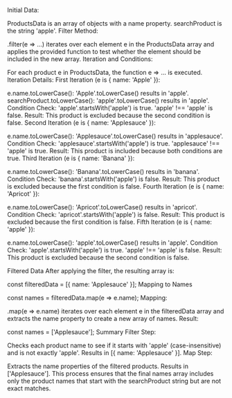 Initial Data:

ProductsData is an array of objects with a name property.
searchProduct is the string 'apple'.
Filter Method:

.filter(e => ...) iterates over each element e in the ProductsData array and applies the provided function to test whether the element should be included in the new array.
Iteration and Conditions:

For each product e in ProductsData, the function e => ... is executed.
Iteration Details:
First Iteration (e is { name: 'Apple' }):

e.name.toLowerCase(): 'Apple'.toLowerCase() results in 'apple'.
searchProduct.toLowerCase(): 'apple'.toLowerCase() results in 'apple'.
Condition Check:
'apple'.startsWith('apple') is true.
'apple' !== 'apple' is false.
Result: This product is excluded because the second condition is false.
Second Iteration (e is { name: 'Applesauce' }):

e.name.toLowerCase(): 'Applesauce'.toLowerCase() results in 'applesauce'.
Condition Check:
'applesauce'.startsWith('apple') is true.
'applesauce' !== 'apple' is true.
Result: This product is included because both conditions are true.
Third Iteration (e is { name: 'Banana' }):

e.name.toLowerCase(): 'Banana'.toLowerCase() results in 'banana'.
Condition Check:
'banana'.startsWith('apple') is false.
Result: This product is excluded because the first condition is false.
Fourth Iteration (e is { name: 'Apricot' }):

e.name.toLowerCase(): 'Apricot'.toLowerCase() results in 'apricot'.
Condition Check:
'apricot'.startsWith('apple') is false.
Result: This product is excluded because the first condition is false.
Fifth Iteration (e is { name: 'apple' }):

e.name.toLowerCase(): 'apple'.toLowerCase() results in 'apple'.
Condition Check:
'apple'.startsWith('apple') is true.
'apple' !== 'apple' is false.
Result: This product is excluded because the second condition is false.

Filtered Data
After applying the filter, the resulting array is:



const filteredData = [{ name: 'Applesauce' }];
Mapping to Names

const names = filteredData.map(e => e.name);
Mapping:

.map(e => e.name) iterates over each element e in the filteredData array and extracts the name property to create a new array of names.
Result:


const names = ['Applesauce'];
Summary
Filter Step:

Checks each product name to see if it starts with 'apple' (case-insensitive) and is not exactly 'apple'.
Results in [{ name: 'Applesauce' }].
Map Step:

Extracts the name properties of the filtered products.
Results in ['Applesauce'].
This process ensures that the final names array includes only the product names that start with the searchProduct string but are not exact matches.

